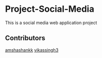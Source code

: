 # Project-Social-Media
This is a social media web application project 




## Contributors

[amshashankk](http://github.com/amshashankk)
[vikassingh3](http://github.com/vikassingh3)
